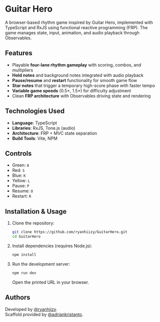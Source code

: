# Guitar Hero

A browser-based rhythm game inspired by Guitar Hero, implemented with TypeScript and RxJS using functional reactive programming (FRP).
The game manages state, input, animation, and audio playback through Observables.

## Features

- Playable **four-lane rhythm gameplay** with scoring, combos, and multipliers
- **Hold notes** and background notes integrated with audio playback
- **Pause/resume** and **restart** functionality for smooth game flow
- **Star notes** that trigger a temporary high-score phase with faster tempo
- **Variable game speeds** (0.5×, 1.5×) for difficulty adjustment
- Clean **FRP architecture** with Observables driving state and rendering

## Technologies Used

- **Language**: TypeScript
- **Libraries**: RxJS, Tone.js (audio)
- **Architecture**: FRP + MVC state separation
- **Build Tools**: Vite, NPM

## Controls

- Green: `A`
- Red: `S`
- Blue: `K`
- Yellow: `L`
- Pause: `P`
- Resume: `O`
- Restart: `R`

## Installation & Usage

1. Clone the repository:

   ```bash
   git clone https://github.com/ryanhiizy/GuitarHero.git
   cd GuitarHero
   ```

2. Install dependencies (requires Node.js):

   ```bash
   npm install
   ```

3. Run the development server:

   ```bash
   npm run dev
   ```

   Open the printed URL in your browser.

## Authors

Developed by [@ryanhiizy](https://github.com/ryanhiizy). \
Scaffold provided by [@adriankristanto](https://github.com/adriankristanto).
